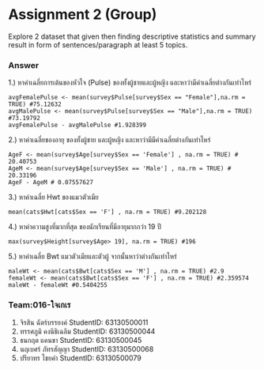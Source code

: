 # Assignment 2 (Group)
Explore 2 dataset that given then finding descriptive statistics and summary result in form of sentences/paragraph at least 5 topics.

### Answer

1.) หาค่าเฉลี่ยการเต้นของหัวใจ (Pulse) ของทั้งผู้ชายและผู้หญิง และหาว่ามีค่าเฉลี่ยต่างกันเท่าไหร่
```{R}
avgFemalePulse <- mean(survey$Pulse[survey$Sex == "Female"],na.rm = TRUE) #75.12632
avgMalePulse <- mean(survey$Pulse[survey$Sex == "Male"],na.rm = TRUE) #73.19792
avgFemalePulse - avgMalePulse #1.928399
```

2.) หาค่าเฉลี่ยของอายุ ของทั้งผู้ชาย และผู้หญิง และหาว่ามีมีค่าเฉลี่ยต่างกันเท่าไหร่
```{R}
AgeF <- mean(survey$Age[survey$Sex == 'Female'] , na.rm = TRUE) # 20.40753
AgeM <- mean(survey$Age[survey$Sex == 'Male'] , na.rm = TRUE) # 20.33196
AgeF - AgeM # 0.07557627
```
3.) หาค่าเฉลี่ย Hwt ของแมวตัวเมีย
```{R}
mean(cats$Hwt[cats$Sex == 'F'] , na.rm = TRUE) #9.202128
```
4.) หาค่าความสูงที่มากที่สุด ของนักเรียนที่มีอายุมากกว่า 19 ปี
```{R}
max(survey$Height[survey$Age> 19], na.rm = TRUE) #196
```
5.) หาค่าเฉลี่ย Bwt แมวตัวเมียและตัวผู้ จากนั้นหาว่าต่างกันเท่าไหร่
```{R}
maleWt <- mean(cats$Bwt[cats$Sex == 'M'] , na.rm = TRUE) #2.9
femaleWt <- mean(cats$Bwt[cats$Sex == 'F'] , na.rm = TRUE) #2.359574
maleWt - femaleWt #0.5404255
```


### Team:016-ใจเกเร
1.  จิรสิน  ฉัตร์บรรยงค์  StudentID: 63130500011
2.  ทรรศภูมิ  คงนิธิเฉลิม StudentID: 63130500044
3.  ธนกฤต แคนขา StudentID: 63130500045
4.  นฤเบศร์ ภัทรสัญญา StudentID: 63130500068
5.  ปรียาทร ไชยคำ StudentID: 63130500079
